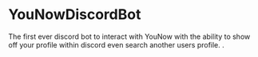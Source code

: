# YouNowDiscordBot

The first ever discord bot to interact with YouNow with the ability to show off your profile within discord even search another users profile. .
